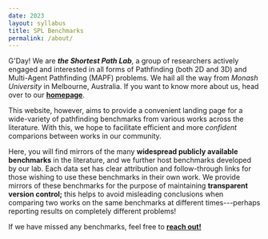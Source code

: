 ```yaml
---
date: 2023
layout: syllabus
title: SPL Benchmarks
permalink: /about/
---
```


G'Day! We are ***the Shortest Path Lab***, a group of researchers actively engaged and interested in all forms of Pathfinding (both 2D and 3D) and Multi-Agent Pathfinding (MAPF) problems. We hail all the way from *Monash University* in Melbourne, Australia. If you want to know more about us, head over to our <a href="https://pathfinding.ai" target="_blank">**homepage**</a>.

This website, however, aims to provide a convenient landing page for a wide-variety of pathfinding benchmarks from various works across the literature. With this, we hope to facilitate efficient and more *confident* comparions between works in our community.

Here, you will find mirrors of the many **widespread publicly available benchmarks** in the literature, and we further host benchmarks developed by our lab. Each data set has clear attribution and follow-through links for those wishing to use these benchmarks in their own work. We provide mirrors of these benchmarks for the purpose of maintaining **transparent version control;** this helps to avoid misleading conclusions when comparing two works on the same benchmarks at different times---perhaps reporting results on completely different problems!

If we have missed any benchmarks, feel free to <a href="mailto:shortest-path-lab@monash.edu" target="_blank">**reach out!**</a>